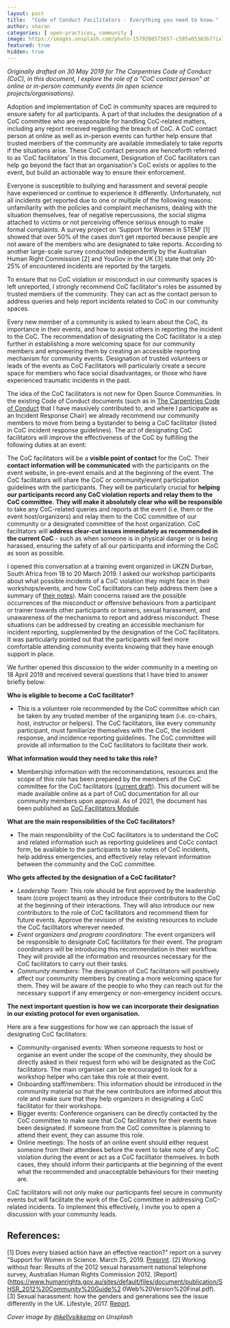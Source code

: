 ```yaml
---
layout: post
title:  "Code of Conduct Facilitators - Everything you need to know."
author: sharan
categories: [ open-practices, community ]
image: https://images.unsplash.com/photo-1579208575657-c595a05383b7?ixlib=rb-1.2.1&ixid=MnwxMjA3fDB8MHxwaG90by1wYWdlfHx8fGVufDB8fHx8&auto=format&fit=crop&w=2070&q=80
featured: true
hidden: true
---
```


*Originally drafted on 30 May 2019 for The Carpentries Code of Conduct (CoC), in this document, I explore the role of a "CoC contact person" at online or in-person community events (in open science projects/organisations).*

Adoption and implementation of CoC in community spaces are required to ensure safety for all participants. A part of that includes the designation of a CoC committee who are responsible for handling CoC-related matters, including any report received regarding the breach of CoC.
A CoC contact person at online as well as in-person events can further help ensure that trusted members of the community are available immediately to take reports if the situations arise.
These CoC contact persons are henceforth referred to as ‘CoC facilitators’ in this document, 
Designation of CoC facilitators can help go beyond the fact that an organisation's CoC exists or applies to the event, but build an actionable way to ensure their enforcement.

Everyone is susceptible to bullying and harassment and several people have experienced or continue to experience it differently. Unfortunately, not all incidents get reported due to one or multiple of the following reasons: unfamiliarity with the policies and complaint mechanisms, dealing with the situation themselves, fear of negative repercussions, the social stigma attached to victims or not perceiving offence serious enough to make formal complaints. A survey project on ‘Support for Women in STEM’ [1] showed that over 50% of the cases don’t get reported because people are not aware of the members who are designated to take reports. According to another large-scale survey conducted independently by the Australian Human Right Commission [2] and YouGov in the UK [3] state that only 20-25% of encountered incidents are reported by the targets. 

To ensure that no CoC violation or misconduct in our community spaces is left unreported, I strongly recommend CoC facilitator's roles be assumed by trusted members of the community.
They can act as the contact person to address queries and help report incidents related to CoC in our community spaces. 

Every new member of a community is asked to learn about the CoC, its importance in their events, and how to assist others in reporting the incident to the CoC. The recommendation of designating the CoC facilitator is a step further in establishing a more welcoming space for our community members and empowering them by creating an accessible reporting mechanism for community events. 
Designation of trusted volunteers or leads of the events as CoC Facilitators will particularly create a secure space for members who face social disadvantages, or those who have experienced traumatic incidents in the past.

The idea of the CoC facilitators is not new for Open Source Communities. In the existing Code of Conduct documents (such as in [The Carpentries Code of Conduct](https://docs.carpentries.org/topic_folders/policies/index_coc.html) that I have massively contributed to, and where I participate as an Incident Response Chair) we already recommend our community members to move from being a bystander to being a CoC facilitator (listed in CoC incident response guidelines). 
The act of designating CoC facilitators will improve the effectiveness of the CoC by fulfilling the following duties at an event:

The CoC facilitators will be a **visible point of contact** for the CoC.
Their **contact information will be communicated** with the participants on the event website, in pre-event emails and at the beginning of the event. 
The CoC facilitators will share the CoC or community/event participation guidelines with the participants. They will be particularly crucial for **helping our participants record any CoC violation reports and relay them to the CoC committee**. 
**They will make it absolutely clear who will be responsible** to take any CoC-related queries and reports at the event (i.e. them or the event host/organizers) and relay them to the CoC committee of our community or a designated committee of the host organization.
CoC facilitators will **address clear-cut issues immediately as recommended in the current CoC** - such as when someone is in physical danger or is being harassed, ensuring the safety of all our participants and informing the CoC as soon as possible.

I opened this conversation at a training event organized in UKZN Durban, South Africa from 18 to 20 March 2019. I asked our workshop participants about what possible incidents of a CoC violation they might face in their workshops/events, and how CoC facilitators can help address them (see a summary of [their notes](https://docs.google.com/document/d/17NKb5mUXp9FlTXqvgQ4uxGPiHp_t1osaWl805xH6HMg/edit?usp=sharing)). Main concerns raised are the possible occurrences of the misconduct or offensive behaviours from a participant or trainer towards other participants or trainers, sexual harassment, and unawareness of the mechanisms to report and address misconduct. These situations can be addressed by creating an accessible mechanism for incident reporting, supplemented by the designation of the CoC facilitators. It was particularly pointed out that the participants will feel more comfortable attending community events knowing that they have enough support in place.

We further opened this discussion to the wider community in a meeting on 18 April 2019 and received several questions that I have tried to answer briefly below:

**Who is eligible to become a CoC facilitator?**
- This is a volunteer role recommended by the CoC committee which can be taken by any trusted member of the organizing team (i.e. co-chairs, host, instructor or helpers). The CoC facilitators, like every community participant, must familiarize themselves with the CoC, the incident response, and incidence reporting guidelines. The CoC committee will provide all information to the CoC facilitators to facilitate their work.

**What information would they need to take this role?**
- Membership information with the recommendations, resources and the scope of this role has been prepared by the members of the CoC committee for the CoC facilitators ([current draft](https://docs.google.com/document/d/1VcN0WVp2CzQOyd6l3wjXWb9sgGsggejlhqbPbuOSd2Y/edit)). This document will be made available online as a part of CoC documentation for all our community members upon approval. As of 2021, the document has been published as [CoC Facilitators Module](https://carpentries.org/blog/2021/06/code-of-conduct-facilitators-module/).

**What are the main responsibilities of the CoC facilitators?**
- The main responsibility of the CoC facilitators is to understand the CoC and related information such as reporting guidelines and CoCc contact form, be available to the participants to take notes of CoC incidents, help address emergencies, and effectively relay relevant information between the community and the CoC committee. 

**Who gets affected by the designation of a CoC facilitator?**
- *Leadership Team*: This role should be first approved by the leadership team (core project team) as they introduce their contributors to the CoC at the beginning of their interactions. They will also introduce our new contributors to the role of CoC facilitators and recommend them for future events. Approve the revision of the existing resources to include the CoC facilitators wherever needed.
- *Event organizers and program coordinators*: The event organizers will be responsible to designate CoC facilitators for their event. The program coordinators will be introducing this recommendation in their workflow. They will provide all the information and resources necessary for the CoC facilitators to carry out their tasks.
- *Community members*: The designation of CoC facilitators will positively affect our community members by creating a more welcoming space for them. They will be aware of the people to who they can reach out for the necessary support if any emergency or non-emergency incident occurs.

**The next important question is how we can incorporate their designation in our existing protocol for even organisation.** 

Here are a few suggestions for how we can approach the issue of designating CoC facilitators:

- Community-organised events: When someone requests to host or organise an event under the scope of the community, they should be directly asked in their request form who will be designated as the CoC facilitators. The main organiser can be encouraged to look for a workshop helper who can take this role at their event.
- Onboarding staff/members: This information should be introduced in the community material so that the new contributors are informed about this role and make sure that they help organizers in designating a CoC facilitator for their workshops.
- Bigger events: Conference organisers can be directly contacted by the CoC committee to make sure that CoC facilitators for their events have been designated. If someone from the CoC committee is planning to attend their event, they can assume this role.
- Online meetings: The hosts of an online event should either request someone from their attendees before the event to take note of any CoC violation during the event or act as a CoC facilitator themselves. In both cases, they should inform their participants at the beginning of the event what the recommended and unacceptable behaviours for their meeting are.

CoC facilitators will not only make our participants feel secure in community events but will facilitate the work of the CoC committee in addressing CoC-related incidents. To implement this effectively, I invite you to open a discussion with your community leads. 

## References:

[1] Does every biased action have an effective reaction?” report on a survey “Support for Women in Science. March 25, 2019. [Preprint](http://www.sciwri.club/wp-content/uploads/2019/03/CGS-WiS_Team3_20190325.pdf).
[2] Working without fear: Results of the 2012 sexual harassment national telephone survey, Australian Human Rights Commission 2012. [Report](https://www.humanrights.gov.au/sites/default/files/document/publication/SHSR_2012%20Community%20Guide%2 0Web%20Version%20Final.pdf).
[3] Sexual harassment: how the genders and generations see the issue differently in the UK. Lifestyle, 2017. [Report](https://yougov.co.uk/topics/lifestyle/articles-reports/2017/11/01/sexual-harassment-how-genders-andgenerations-see).

*Cover image by [@kellysikkema](https://unsplash.com/photos/XX2WTbLr3r8) on Unsplash*
